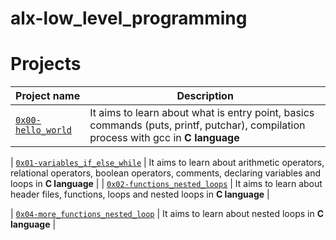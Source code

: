 # alx-low_level_programming

# Projects

| Project name | Description |
| ------------ | ----------- |
| [`0x00-hello_world`](https://github.com/franklinobasy/alx-low_level_programming/tree/main/0x00-hello_world) | It aims to learn about what is entry point, basics commands (puts, printf, putchar), compilation process with gcc in **C language** |

| [`0x01-variables_if_else_while`](https://github.com/franklinobasy/alx-low_level_programming/tree/main/0x01-variables_if_else_while) | It aims to learn about arithmetic operators, relational operators, boolean operators, comments, declaring variables and loops in **C language** |
| [`0x02-functions_nested_loops`](https://github.com/franklinobasy/alx-low_level_programming/tree/main/0x02-functions_nested_loops) | It aims to learn about header files, functions, loops and nested loops in **C language** |

| [`0x04-more_functions_nested_loop`](https://github.com/franklinobasy/alx-low_level_programming/tree/main/0x04-more_functions_nested_loop) | It aims to learn about nested loops in **C language** |
